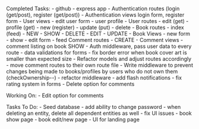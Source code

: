 Completed Tasks:
	- github
	- express app
	- Authentication routes (login (get/post), register (get/post))
	- Authentication views login form, register form 
	- User views 
		- edit user form 
		- user profile
	- User routes 
		- edit (get)
		- profile (get)
		- new (register)
		- update (put)
		- delete 
	- Book routes
		- index (feed)
		- NEW
		- SHOW
		- DELETE 
		- EDIT
		- UPDATE
	- Book Views
		- new form
		- show 
		- edit form 
		- feed 
	Comment routes
		- CREATE
	- Comment views
		- comment listing on book SHOW
	- Auth middleware, pass user data to every route 
	- data validations for forms 
	- fix border error when book cover art is smaller than expected size
	- Refactor models and adjust routes accordingly 
	- move comment routes to their own route file 
	- Write middleware to prevent changes being made to books/profiles by users who do not own them (checkOwnership--)
	- refactor middleware 
	- add flash notifications
	- fix rating system in forms 
	- Delete option for comments 

Working On:
	- Edit option for comments 

Tasks To Do:
	- Seed database 
	- add ability to change password
	- when deleting an entity, delete all dependent entities as well
	- fix UI issues
		- book show page 
		- book edit/new page
	- UI for landing page
	
	 
	
	